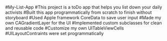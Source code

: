#My-List-App 
#This project is a toDo app that helps you list down your daily activists
#Built this app programmatically from scratch to finish without storyboard
#Used Apple framework CoreData to save user input
#Made my own CAGradientLayer for the UI
#Implemented custom subclasses for clean and reusable code
#Customize my own UITableViewCells
#UILayoutContraints were set programmatically
